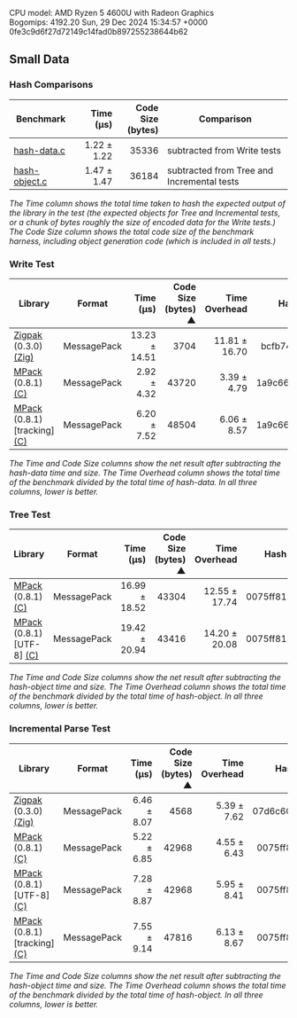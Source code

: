 
CPU model: AMD Ryzen 5 4600U with Radeon Graphics  
Bogomips: 4192.20
Sun, 29 Dec 2024 15:34:57 +0000
0fe3c9d6f27d72149c14fad0b897255238644b62

[mpack]: https://github.com/ludocode/mpack
[cmp]: https://github.com/camgunz/cmp
[msgpack]: https://github.com/msgpack/msgpack-c
[rapidjson]: http://rapidjson.org/
[yajl]: http://lloyd.github.io/yajl/
[libbson]: https://github.com/mongodb/libbson
[binn]: https://github.com/liteserver/binn
[jansson]: http://www.digip.org/jansson/
[json-parser-lib]: https://github.com/udp/json-parser
[json-builder-lib]: https://github.com/udp/json-builder
[ubj]: https://github.com/Steve132/ubj
[mongo-cxx]: https://github.com/mongodb/mongo-cxx-driver
[zigpak]: https://github.com/thislight/zigpak

[hash-object]: https://github.com/ludocode/schemaless-benchmarks/blob/master//src/src/hash/hash-object.c
[hash-data]: https://github.com/ludocode/schemaless-benchmarks/blob/master//src/src/hash/hash-data.c
[mpack-write]: https://github.com/ludocode/schemaless-benchmarks/blob/master//src/src/mpack/mpack-write.c
[mpack-read]: https://github.com/ludocode/schemaless-benchmarks/blob/master//src/src/mpack/mpack-read.c
[mpack-node]: https://github.com/ludocode/schemaless-benchmarks/blob/master//src/src/mpack/mpack-node.c
[mpack-tracking-write]: https://github.com/ludocode/schemaless-benchmarks/blob/master//src/src/mpack/mpack-write.c
[mpack-tracking-read]: https://github.com/ludocode/schemaless-benchmarks/blob/master//src/src/mpack/mpack-read.c
[mpack-utf8-read]: https://github.com/ludocode/schemaless-benchmarks/blob/master//src/src/mpack/mpack-read.c
[mpack-utf8-node]: https://github.com/ludocode/schemaless-benchmarks/blob/master//src/src/mpack/mpack-node.c
[zigpak-read]: https://github.com/ludocode/schemaless-benchmarks/blob/master/src/zigpak/zigpak-read.zig
[zigpak-write]: https://github.com/ludocode/schemaless-benchmarks/blob/master/src/zigpak/zigpak-write.zig

## Small Data


### Hash Comparisons

| Benchmark | Time<br>(μs) | Code Size<br>(bytes) | Comparison |
|----|---:|---:|----|
| [hash-data.c][hash-data] | 1.22 ± 1.22 | 35336 | subtracted from Write tests |
| [hash-object.c][hash-object] | 1.47 ± 1.47 | 36184 | subtracted from Tree and Incremental tests |


_The Time column shows the total time taken to hash the expected output of the library in the test (the expected objects for Tree and Incremental tests, or a chunk of bytes roughly the size of encoded data for the Write tests.) The Code Size column shows the total code size of the benchmark harness, including object generation code (which is included in all tests.)_



### Write Test

| Library | Format | Time<br>(μs) | Code Size<br>(bytes) ▲ | Time<br>Overhead | Hash |
|----|----|---:|---:|---:|---:|
| [Zigpak][zigpak] (0.3.0) [(Zig)][zigpak-write] | MessagePack | 13.23 ± 14.51 | 3704 | 11.81 ± 16.70 | bcfb74f1 |
| [MPack][mpack] (0.8.1) [(C)][mpack-write] | MessagePack | 2.92 ± 4.32 | 43720 | 3.39 ± 4.79 | 1a9c6681 |
| [MPack][mpack] (0.8.1) \[tracking] [(C)][mpack-tracking-write] | MessagePack | 6.20 ± 7.52 | 48504 | 6.06 ± 8.57 | 1a9c6681 |



_The Time and Code Size columns show the net result after subtracting the hash-data time and size. The Time Overhead column shows the total time of the benchmark divided by the total time of hash-data. In all three columns, lower is better._



### Tree Test

| Library | Format | Time<br>(μs) | Code Size<br>(bytes) ▲ | Time<br>Overhead | Hash |
|----|----|---:|---:|---:|---:|
| [MPack][mpack] (0.8.1) [(C)][mpack-node] | MessagePack | 16.99 ± 18.52 | 43304 | 12.55 ± 17.74 | 0075ff81 |
| [MPack][mpack] (0.8.1) \[UTF-8] [(C)][mpack-utf8-node] | MessagePack | 19.42 ± 20.94 | 43416 | 14.20 ± 20.08 | 0075ff81 |



_The Time and Code Size columns show the net result after subtracting the hash-object time and size. The Time Overhead column shows the total time of the benchmark divided by the total time of hash-object. In all three columns, lower is better._



### Incremental Parse Test

| Library | Format | Time<br>(μs) | Code Size<br>(bytes) ▲ | Time<br>Overhead | Hash |
|----|----|---:|---:|---:|---:|
| [Zigpak][zigpak] (0.3.0) [(Zig)][zigpak-read] | MessagePack | 6.46 ± 8.07 | 4568 | 5.39 ± 7.62 | 07d6c601 |
| [MPack][mpack] (0.8.1) [(C)][mpack-read] | MessagePack | 5.22 ± 6.85 | 42968 | 4.55 ± 6.43 | 0075ff81 |
| [MPack][mpack] (0.8.1) \[UTF-8] [(C)][mpack-utf8-read] | MessagePack | 7.28 ± 8.87 | 42968 | 5.95 ± 8.41 | 0075ff81 |
| [MPack][mpack] (0.8.1) \[tracking] [(C)][mpack-tracking-read] | MessagePack | 7.55 ± 9.14 | 47816 | 6.13 ± 8.67 | 0075ff81 |



_The Time and Code Size columns show the net result after subtracting the hash-object time and size. The Time Overhead column shows the total time of the benchmark divided by the total time of hash-object. In all three columns, lower is better._


